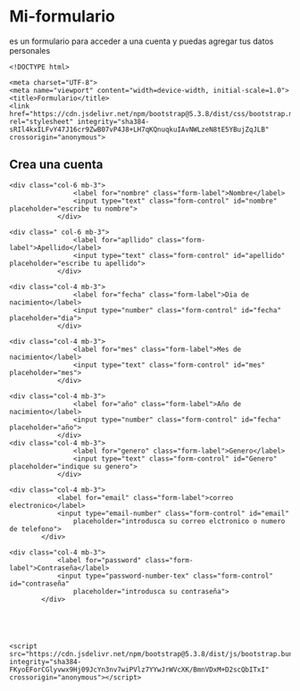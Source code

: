 # Mi-formulario
es un formulario para acceder a una cuenta y puedas  agregar tus datos personales


    <!DOCTYPE html>
<head>
    
    <meta charset="UTF-8">
    <meta name="viewport" content="width=device-width, initial-scale=1.0">
    <title>Formulario</title>
    <link href="https://cdn.jsdelivr.net/npm/bootstrap@5.3.8/dist/css/bootstrap.min.css" rel="stylesheet" integrity="sha384-sRIl4kxILFvY47J16cr9ZwB07vP4J8+LH7qKQnuqkuIAvNWLzeN8tE5YBujZqJLB" crossorigin="anonymous">
</head>
<body>
    <main class="container">
        <section>
            <form action="#">
                  <h1 class="text-center">Crea una cuenta</h1>
            </form>
        </section>
    </main>

    <div class="col-6 mb-3">
                    <label for="nombre" class="form-label">Nombre</label>
                    <input type="text" class="form-control" id="nombre" placeholder="escribe tu nombre">
                </div>

    <div class=" col-6 mb-3">
                    <label for="apllido" class="form-label">Apellido</label>
                    <input type="text" class="form-control" id="apellido" placeholder="escribe tu apellido">
                </div>

    <div class="col-4 mb-3">
                    <label for="fecha" class="form-label">Dia de nacimiento</label>
                    <input type="number" class="form-control" id="fecha" placeholder="dia">
                </div>

    <div class="col-4 mb-3">
                    <label for="mes" class="form-label">Mes de nacimiento</label>
                    <input type="text" class="form-control" id="mes" placeholder="mes">
                </div>

    <div class="col-4 mb-3">
                    <label for="año" class="form-label">Año de nacimiento</label>
                    <input type="number" class="form-control" id="fecha" placeholder="año">
                </div>
    <div class="col-4 mb-3">
                    <label for="genero" class="form-label">Genero</label>
                    <input type="text" class="form-control" id="Genero" placeholder="indique su genero">
                </div>

    <div class="col-4 mb-3">
                <label for="email" class="form-label">correo electronico</label>
                <input type="email-number" class="form-control" id="email"
                    placeholder="introdusca su correo elctronico o numero de telefono">
            </div>

    <div class="col-4 mb-3">
                <label for="password" class="form-label">Contraseña</label>
                <input type="password-number-tex" class="form-control" id="contraseña"
                    placeholder="introdusca su contraseña">
            </div>

        


    
    <script src="https://cdn.jsdelivr.net/npm/bootstrap@5.3.8/dist/js/bootstrap.bundle.min.js" integrity="sha384-FKyoEForCGlyvwx9Hj09JcYn3nv7wiPVlz7YYwJrWVcXK/BmnVDxM+D2scQbITxI" crossorigin="anonymous"></script>
</body>
</html>

